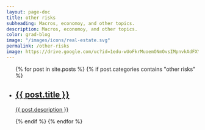 ```yaml
---
layout: page-doc
title: other risks
subheading: Macros, economoy, and other topics.
description: Macros, economoy, and other topics.
color: grad-blog
image: "/images/icons/real-estate.svg"
permalink: /other-risks
image: https://drive.google.com/uc?id=1edu-wUoFkrMuoemONmOvsIMpnvkAdFXY
---
```


<div class="home-container">
  <div class="home-articles">
    <div class="home-wrapper">
      <div class="page-holder">
        <ul>
        {% for post in site.posts %}
          {% if post.categories contains "other risks" %}
                <li>
                  <a class="post-link" href="{{ site.baseurl }}{{ post.url }}">
                    <div class="page-treasure-wrapper">
                      <div class="page-treasure-image" >
                        <div style="background-image: url('{{ post.image | relative_url }}')"></div>
                      </div>
                      <div class="page-treasure">
                        <h2>{{ post.title }}</h2>
                        <p>{{ post.description }}</p>
                      </div>
                    </div>
                  </a>
                </li>
            {% endif %}
        {% endfor %}
        </ul>
      </div>
    </div>
  </div>
</div>